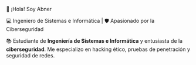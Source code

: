 👋 ¡Hola! Soy Abner

 💻 Ingeniero de Sistemas e Informática | 🛡️ Apasionado por la Ciberseguridad


📚 Estudiante de **Ingeniería de Sistemas e Informática** y entusiasta de la **ciberseguridad**. Me especializo en hacking ético, pruebas de penetración y seguridad de redes.

